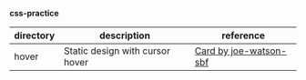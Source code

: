**css-practice**

| directory | description                               | reference |
| ---------- | ---------------------------------- | --- |
| hover   | Static design with cursor hover | [Card by joe-watson-sbf](https://uiverse.io/joe-watson-sbf/rude-shrimp-21) |